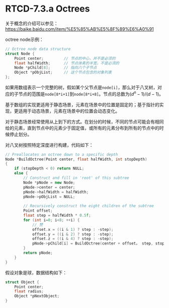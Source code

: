# RTCD-7.3.a Octrees

关于概念的介绍可以参见：https://baike.baidu.com/item/%E5%85%AB%E5%8F%89%E6%A0%91

octree node示例：

```c++
// Octree node data structure
struct Node {
    Point center;         // 节点的中心，并不是必须的
    float halfWidth;      // 节点体素的半宽，不是必须的
    Node *pChild[8];      // 指向八个子节点
    Object *pObjList;     // 这个节点包含的对象列表
};
```

如果用数组表示一个完整的树，假如某个父节点是`node[i]`，那么对于八叉树，对应的子节点的范围是`node[8*i+1]`到`node[8*i+8]`。节点的总数为$(d^n-1)/(d-1)$。

基于数组的实现更适用于静态场景，元素在场景中的位置是固定的；基于指针的实现，更适用于动态场景，元素在场景中的位置会动态变化。

对于静态场景经常使用从上到下的方式。在划分的时候，不同的节点可能会有相同给的元素，直到节点中的元素少于固定值，或所有的元素分布到所有的节点中的时候停止划分。

对八叉树按照特定深度进行构建，代码如下：

```c++
// Preallocates an octree down to a specific depth
Node *BuildOctree(Point center, float halfWidth, int stopDepth)
{
    if (stopDepth < 0) return NULL;
    else {
        // Construct and fill in 'root' of this subtree
        Node *pNode = new Node;
        pNode->center = center;
        pNode->halfWidth = halfWidth;
        pNode->pObjList = NULL;
        
        // Recursively construct the eight children of the subtree
        Point offset;
        float step = halfWidth * 0.5f;
        for (int i=0; i<8; ++i) {
            // 赞
            offset.x = ((i & 1) ? step : -step);
            offset.y = ((i & 2) ? step : -step);
            offset.z = ((i & 4) ? step : -step);
            pNode->pChild[i] = BuildOctree(center + offset， step, stopDepth-1);
        }
        return pNode;
    }
}
```

假设对象是球，数据结构如下：

```c++
struct Object {
    Point center;
    float radius;
    Object *pNextObject;
}
```

